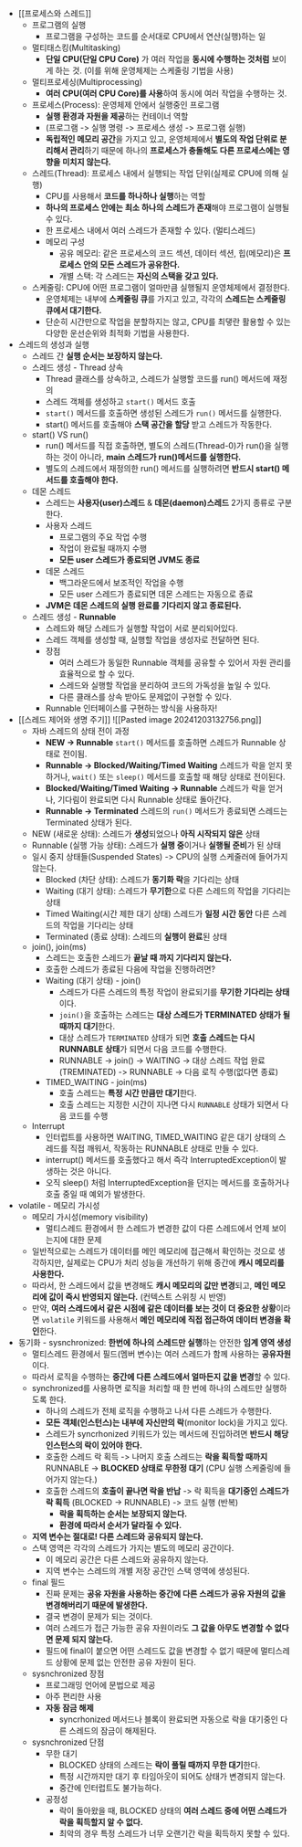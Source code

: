 - [[프로세스와 스레드]]
	- 프로그램의 실행
		- 프로그램을 구성하는 코드를 순서대로 CPU에서 연산(실행)하는 일
	- 멀티태스킹(Multitasking)
		- **단일 CPU(단일 CPU Core)** 가 여러 작업을 **동시에 수행하는 것처럼** 보이게 하는 것. (이를 위해 운영체제는 스케줄링 기법을 사용)
	- 멀티프로세싱(Multiprocessing)
		- **여러 CPU(여러 CPU Core)를 사용**하여 동시에 여러 작업을 수행하는 것.
	- 프로세스(Process): 운영체제 안에서 실행중인 프로그램
		- **실행 환경과 자원을 제공**하는 컨테이너 역할
		- (프로그램 -> 실행 명령 -> 프로세스 생성 -> 프로그램 실행)
		- **독립적인 메모리 공간**을 가지고 있고, 운영체제에서 **별도의 작업 단위로 분리해서 관리**하기 때문에 하나의 **프로세스가 충돌해도 다른 프로세스에는 영향을 미치지 않는다.**
	- 스레드(Thread): 프로세스 내에서 실행되는 작업 단위(실제로 CPU에 의해 실행)
		- CPU를 사용해서 **코드를 하나하나 실행**하는 역할
		- **하나의 프로세스 안에는 최소 하나의 스레드가 존재**해야 프로그램이 실행될 수 있다.
		- 한 프로세스 내에서 여러 스레드가 존재할 수 있다. (멀티스레드)
		- 메모리 구성
			- 공유 메모리: 같은 프로세스의 코드 섹션, 데이터 섹션, 힙(메모리)은 **프로세스 안의 모든 스레드가 공유한다.**
			- 개별 스택: 각 스레드는 **자신의 스택을 갖고 있다.**
	- 스케줄링: CPU에 어떤 프로그램이 얼마만큼 실행될지 운영체제에서 결정한다. 
		- 운영체제는 내부에 **스케줄링 큐**를 가지고 있고, 각각의 **스레드는 스케줄링 큐에서 대기한다.**
		- 단순히 시간만으로 작업을 분할하지는 않고, CPU를 최댛란 활용할 수 있는 다양한 운선순위와 최적화 기법을 사용한다.
- 스레드의 생성과 실행
	- 스레드 간 **실행 순서는 보장하지 않는다.**
	- 스레드 생성 - Thread 상속
		- Thread 클래스를 상속하고, 스레드가 실행할 코드를 run() 메서드에 재정의
		- 스레드 객체를 생성하고 `start()` 메서드 호출
		- `start()` 메서드를 호출하면 생성된 스레드가 `run()` 메서드를 실행한다.
		- start() 메서드를 호출해야 **스택 공간을 할당** 받고 스레드가 작동한다.
	- start() VS run()
		- run() 메서드를 직접 호출하면, 별도의 스레드(Thread-0)가 run()을 실행하는 것이 아니라, **main 스레드가 run()메서드를 실행한다.**
		- 별도의 스레드에서 재정의한 run() 메서드를 실행하려면 **반드시 start() 메서드를 호출해야 한다.**
	- 데몬 스레드
		- 스레드는 **사용자(user)스레드** & **데몬(daemon)스레드** 2가지 종류로 구분한다.
		- 사용자 스레드
			- 프로그램의 주요 작업 수행
			- 작업이 완료될 때까지 수행
			- **모든 user 스레드가 종료되면 JVM도 종료**
		- 데몬 스레드
			- 백그라운드에서 보조적인 작업을 수행
			- 모든 user 스레드가 종료되면 데몬 스레드는 자동으로 종료
		- **JVM은 데몬 스레드의 실행 완료를 기다리지 않고 종료된다.**
	- 스레드 생성 - **Runnable**
		- 스레드와 해당 스레드가 실행할 작업이 서로 분리되어있다.
		- 스레드 객체를 생성할 때, 실행할 작업을 생성자로 전달하면 된다.
		- 장점
			- 여러 스레드가 동일한 Runnable 객체를 공유할 수 있어서 자원 관리를 효율적으로 할 수 있다.
			- 스레드와 실행할 작업을 분리하여 코드의 가독성을 높일 수 있다.
			- 다른 클래스를 상속 받아도 문제없이 구현할 수 있다.
		- Runnable 인터페이스를 구현하는 방식을 사용하자!
- [[스레드 제어와 생명 주기]]
  ![[Pasted image 20241203132756.png]]
	- 자바 스레드의 상태 전이 과정
		- **NEW -> Runnable**
		  `start()` 메서드를 호출하면 스레드가 Runnable 상태로 전이됨.
		- **Runnable -> Blocked/Waiting/Timed Waiting**
		  스레드가 락을 얻지 못하거나, `wait()` 또는 `sleep()` 메서드를 호출할 때
		  해당 상태로 전이된다.
		- **Blocked/Waiting/Timed Waiting -> Runnable**
		  스레드가 락을 얻거나, 기다림이 완료되면 다시 Runnable 상태로 돌아간다.
		- **Runnable -> Terminated**
		  스레드의 `run()` 메서드가 종료되면 스레드는 Terminated 상태가 된다.
	- NEW (새로운 상태): 스레드가 **생성**되었으나 **아직 시작되지 않은** 상태
	- Runnable (실행 가능 상태): 스레드가 **실행 중**이거나 **실행될 준비**가 된 상태
	- 일시 중지 상태들(Suspended States) -> CPU의 실행 스케줄러에 들어가지 않는다.
		- Blocked (차단 상태): 스레드가 **동기화 락**을 기다리는 상태
		- Waiting (대기 상태): 스레드가 **무기한**으로 다른 스레드의 작업을 기다리는 상태
		- Timed Waiting(시간 제한 대기 상태)
		  스레드가 **일정 시간 동안** 다른 스레드의 작업을 기다리는 상태
		- Terminated (종료 상태): 스레드의 **실행이 완료**된 상태
	- join(), join(ms)
		- 스레드는 호출한 스레드가 **끝날 때 까지 기다리지 않는다.**
		- 호출한 스레드가 종료된 다음에 작업을 진행하려면?
		- Waiting (대기 상태) - join()
			- 스레드가 다른 스레드의 특정 작업이 완료되기를 **무기한 기다리는 상태**이다.
			- `join()`을 호출하는 스레드는 **대상 스레드가 TERMINATED 상태가 될때까지 대기**한다.
			- 대상 스레드가 `TERMINATED` 상태가 되면 **호출 스레드는 다시 RUNNABLE 상태**가 되면서 다음 코드를 수행한다.
			- RUNNABLE -> join() -> WAITING -> 대상 스레드 작업 완료(TREMINATED)
				-> RUNNABLE -> 다음 로직 수행(없다면 종료)
		- TIMED_WAITING - join(ms)
			- 호출 스레드는 **특정 시간 만큼만 대기**한다.
			- 호출 스레드는 지정한 시간이 지나면 다시 `RUNNABLE` 상태가 되면서
			  다음 코드를 수행
	- Interrupt
		- 인터럽트를 사용하면 WAITING, TIMED_WAITING 같은 대기 상태의 스레드를 직접 깨워서, 작동하는 RUNNABLE 상태로 만들 수 있다.
		- interrupt() 메서드를 호출했다고 해서 즉각 InterruptedException이 발생하는 것은 아니다.
		- 오직 sleep() 처럼 InterruptedException을 던지는 메서드를 호출하거나 호출 중일 때 예외가 발생한다.
- volatile - 메모리 가시성
	- 메모리 가시성(memory visibility)
		- 멀티스레드 환경에서 한 스레드가 변경한 값이 다른 스레드에서 언제 보이는지에 대한 문제
	- 일반적으로는 스레드가 데이터를 메인 메모리에 접근해서 확인하는 것으로 생각하지만,
	  실제로는 CPU가 처리 성능을 개선하기 위해 중간에 **캐시 메모리를 사용한다.**
	- 따라서, 한 스레드에서 값을 변경해도 **캐시 메모리의 값만 변경**되고,
	  **메인 메모리에 값이 즉시 반영되지 않는다.** (컨텍스트 스위칭 시 반영)
	- 만약, **여러 스레드에서 같은 시점에 같은 데이터를 보는 것이 더 중요한 상황**이라면
	  `volatile` 키워드를 사용해서 **메인 메모리에 직접 접근하여 데이터 변경을 확인**한다.
- 동기화 - sysnchronized: **한번에 하나의 스레드만 실행**하는 안전한 **임계 영역 생성**
	- 멀티스레드 환경에서 필드(멤버 변수)는 여러 스레드가 함께 사용하는 **공유자원**이다.
	- 따라서 로직을 수행하는 **중간에 다른 스레드에서 얼마든지 값을 변경**할 수 있다.
	- synchronized를 사용하면 로직을 처리할 때 한 번에 하나의 스레드만 실행하도록 한다.
		- 하나의 스레드가 전체 로직을 수행하고 나서 다른 스레드가 수행한다.
		- **모든 객체(인스턴스)는 내부에 자신만의 락**(monitor lock)을 가지고 있다.
		- 스레드가 syncrhonized 키워드가 있는 메서드에 진입하려면 **반드시 해당 인스턴스의 락이 있어야 한다.**
		- 호출한 스레드 락 획득 -> 나머지 호출 스레드는 **락을 획득할 때까지** RUNNABLE -> **BLOCKED 상태로 무한정 대기** (CPU 실행 스케줄링에 들어가지 않는다.)
		- 호출한 스레드의 **호출이 끝나면 락을 반납** -> 락 획득을 **대기중인 스레드가 락 획득** (BLOCKED -> RUNNABLE) -> 코드 실행 (반복)
			- **락을 획득하는 순서는 보장되지 않는다.**
			- **환경에 따라서 순서가 달라질 수 있다.**
	- **지역 변수는 절대로! 다른 스레드와 공유되지 않는다.**
	- 스택 영역은 각각의 스레드가 가지는 별도의 메모리 공간이다.
		- 이 메모리 공간은 다른 스레드와 공유하지 않는다.
		- 지역 변수는 스레드의 개별 저장 공간인 스택 영역에 생성된다.
	- final 필드
		- 진짜 문제는 **공유 자원을 사용하는 중간에 다른 스레드가 공유 자원의 값을 변경해버리기 때문에 발생한다.**
		- 결국 변경이 문제가 되는 것이다.
		- 여러 스레드가 접근 가능한 공유 자원이라도 **그 값을 아무도 변경할 수 없다면 문제 되지 않는다.** 
		- 필드에 final이 붙으면 어떤 스레드도 값을 변경할 수 없기 때문에 멀티스레드 상황에 문제 없는 안전한 공유 자원이 된다.
	- sysnchronized 장점
		- 프로그래밍 언어에 문법으로 제공
		- 아주 편리한 사용
		- **자동 잠금 해제**
			- syncrhonized 메서드나 블록이 완료되면 자동으로 락을 대기중인 다른 스레드의 잠금이 해제된다.
	- sysnchronized 단점
		- 무한 대기
			- BLOCKED 상태의 스레드는 **락이 풀릴 때까지 무한 대기**한다.
			- 특정 시간까지만 대기 후 타임아웃이 되어도 상태가 변경되지 않는다.
			- 중간에 인터럽트도 불가능하다.
		- 공정성
			- 락이 돌아왔을 때, BLOCKED 상태의 **여러 스레드 중에 어떤 스레드가 락을 획득할지 알 수 없다.**
			- 최악의 경우 특정 스레드가 너무 오랜기간 락을 획득하지 못할 수 있다.
